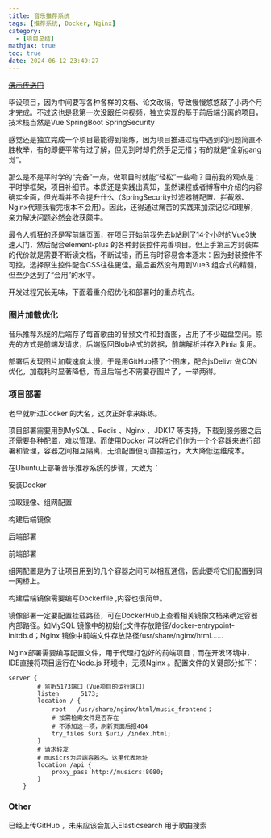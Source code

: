 ```yaml
---
title: 音乐推荐系统
tags: [推荐系统, Docker, Nginx]
category:
  - [项目总结]
mathjax: true
toc: true
date: 2024-06-12 23:49:27
---
```

~~[演示传送门](http)~~

毕设项目，因为中间要写各种各样的文档、论文改稿，导致慢慢悠悠敲了小两个月才完成。不过这也是我第一次没跟任何视频，独立实现的基于前后端分离的项目，技术栈当然是Vue SpringBoot SpringSecurity 
<!--more-->
感觉还是独立完成一个项目最能得到锻炼，因为项目推进过程中遇到的问题简直不胜枚举，有的即便平常有过了解，但见到时却仍然手足无措；有的就是“全新gang觉”。

那么是不是平时学的“完备”一点，做项目时就能“轻松”一些嘞？目前我的观点是：平时学框架，项目补细节。本质还是实践出真知，虽然课程或者博客中介绍的内容确实全面，但光看并不会提升什么（SpringSecurity过滤器链配置、拦截器、Nginx代理我看完根本不会用）。因此，还得通过痛苦的实践来加深记忆和理解，亲力解决问题必然会收获颇丰。

最令人抓狂的还是写前端页面，在项目开始前我先去b站刷了14个小时的Vue3快速入门，然后配合element-plus 的各种封装控件完善项目。但上手第三方封装库的代价就是需要不断读文档，不断试错，而且有时容易舍本逐末：因为封装控件不可控，选择原生控件配合CSS往往更佳。最后虽然没有用到Vue3 组合式的精髓，但至少达到了“会用”的水平。

开发过程冗长无味，下面着重介绍优化和部署时的重点坑点。

### 图片加载优化

音乐推荐系统的后端存了每首歌曲的音频文件和封面图，占用了不少磁盘空间。原先的方式是前端发请求，后端返回Blob格式的数据，前端解析并存入Pinia 复用。

部署后发现图片加载速度太慢，于是用GitHub搭了个图床，配合jsDelivr 做CDN优化，加载耗时显著降低，而且后端也不需要存图片了，一举两得。

### 项目部署

老早就听过Docker 的大名，这次正好拿来练练。

项目部署需要用到MySQL 、Redis 、Nginx 、JDK17 等支持，下载到服务器之后还需要各种配置，难以管理。而使用Docker 可以将它们作为一个个容器来进行部署和管理，容器之间相互隔离，无须配置便可直接运行，大大降低运维成本。

在Ubuntu上部署音乐推荐系统的步骤，大致为：

安装Docker

拉取镜像、组网配置

构建后端镜像

后端部署

前端部署

组网配置是为了让项目用到的几个容器之间可以相互通信，因此要将它们配置到同一网桥上。

构建后端镜像需要编写Dockerfile ,内容也很简单。

镜像部署一定要配置挂载路径，可在DockerHub上查看相关镜像文档来确定容器内部路径。如MySQL 镜像中的初始化文件存放路径/docker-entrypoint-initdb.d；Nginx 镜像中前端文件存放路径/usr/share/nginx/html……

Nginx部署需要编写配置文件，用于代理打包好的前端项目；而在开发环境中，IDE直接将项目运行在Node.js 环境中，无须Nginx 。配置文件的关键部分如下：

```nginx
server {
        # 监听5173端口（Vue项目的运行端口）
        listen      5173;
        location / {
            root   /usr/share/nginx/html/music_frontend；
            # 按需检索文件是否存在
            # 不添加这一项，刷新页面后报404
            try_files $uri $uri/ /index.html;
        }
        # 请求转发
        # musicrs为后端容器名，这里代表地址
        location /api {
            proxy_pass http://musicrs:8080;
        }
    }
```

### Other

已经上传GitHub ，未来应该会加入Elasticsearch 用于歌曲搜索

